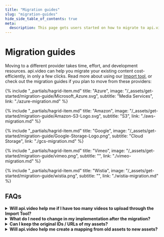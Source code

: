```yaml
---
title: "Migration guides"
slug: "migration-guides"
hide_side_table_of_contents: true
meta:
  description: This page gets users started on how to migrate to api.video from other platforms using the Import tool.
---
```


# Migration guides

Moving to a different provider takes time, effort, and development resources. api.video can help you migrate your existing content cost-efficiently, in only a few clicks. Read more about using our [Import tool](https://api.video/blog/tutorials/switch-to-api-video-in-minutes-latest-updates-on-our-import-tool/), or check out the migration guides if you plan to move from these providers:

<div class="hagrid">

{% include "_partials/hagrid-item.md" title: "Azure", image: "/_assets/get-started/migration-guide/Microsoft_Azure.svg", subtitle: "Media Services",  link: "./azure-migration.md" %}

{% include "_partials/hagrid-item.md" title: "Amazon", image: "/_assets/get-started/migration-guide/Amazon-S3-Logo.svg", subtitle: "S3",  link: "./aws-migration.md" %}

{% include "_partials/hagrid-item.md" title: "Google", image: "/_assets/get-started/migration-guide/Google-Storage-Logo.png", subtitle: "Cloud Storage",  link: "./gcs-migration.md" %}

{% include "_partials/hagrid-item.md" title: "Vimeo", image: "/_assets/get-started/migration-guide/vimeo.png", subtitle: "", link: "./vimeo-migration.md" %}

{% include "_partials/hagrid-item.md" title: "Wistia", image: "/_assets/get-started/migration-guide/wistia.png", subtitle: "", link: "./wistia-migration.md" %}

</div>

## FAQs

<details>
<summary><b>Will api.video help me if I have too many videos to upload through the Import Tool?</b></summary>
<p>
Yes! Get in touch with the team <a href="https://meetings.hubspot.com/apivideo/talk-to-us">here</a>
to discuss the details. You can help us prepare by collecting information about the size and amount of content you have in advance.
</details>

<details>
<summary><b>What do I need to change in my implementation after the migration?</b></summary>
<p>
Once you migrate, api.video will host your assets and will provide the infrastructure for you. You only need to take care about updating your product to use the new assets.
</details>

<details>
<summary><b>Can I keep the original IDs / URLs of my assets?</b></summary>
<p>
Technically speaking no. When you migrate your assets, api.video generates new unique IDs for each of your videos. Even though you will need to update your product to use the new asset URLs and IDs, we will help you ease the workload by providing an exact mapping of your old assets to the new ones hosted by api.video.
</details>

<details>
<summary><b>Will api.video help me create a mapping from old assets to new assets?</b></summary>
<p>
Yes! api.video can provide a mapping in <code>csv</code> format.
</details>